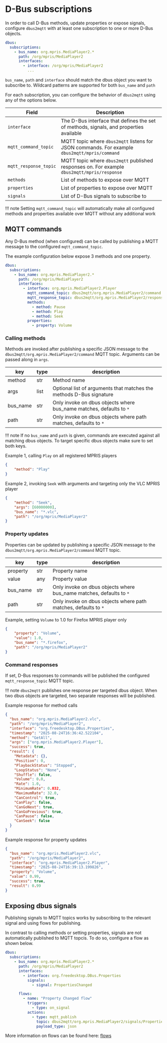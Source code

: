 # D-Bus subscriptions

In order to call D-Bus methods, update properties or expose signals, configure `dbus2mqtt` with at least one subscription to one or more D-Bus objects.

```yaml
dbus:
  subscriptions:
    - bus_name: org.mpris.MediaPlayer2.*
      path: /org/mpris/MediaPlayer2
      interfaces:
        - interface: /org/mpris/MediaPlayer2
          ...
```

`bus_name`, `path` and `interface` should match the dbus object you want to subscribe to. Wildcard patterns are supported for both `bus_name` and `path`

For each subscription, you can configure the behavior of `dbus2mqtt` using any of the options below.

| Field       | Description                    |
|-------------|--------------------------------|
| `interface`  | The D-Bus interface that defines the set of methods, signals, and properties available |
| `mqtt_command_topic` | MQTT topic where `dbus2mqtt` listens for JSON commands. For example `dbus2mqtt/mpris/command` |
| `mqtt_response_topic` | MQTT topic where `dbus2mqtt` published responses on. For example `dbus2mqtt/mpris/response` |
| `methods` | List of methods to expose over MQTT |
| `properties` | List of properties to expose over MQTT |
| `signals` | List of D-Bus signals to subscribe to |

!!! note
    Setting `mqtt_command_topic` will automatically make all configured methods and properties available over MQTT without any additional work

## MQTT commands

Any D-Bus method (when configured) can be called by publishing a MQTT message to the configured `mqtt_command_topic`.

The example configuration below expose 3 methods and one property.

```yaml
dbus:
  subscriptions:
    - bus_name: org.mpris.MediaPlayer2.*
      path: /org/mpris/MediaPlayer2
      interfaces:
        - interface: org.mpris.MediaPlayer2.Player
          mqtt_command_topic: dbus2mqtt/org.mpris.MediaPlayer2/command
          mqtt_response_topic: dbus2mqtt/org.mpris.MediaPlayer2/response/{{ method }}
          methods:
            - method: Pause
            - method: Play
            - method: Seek
          properties:
            - property: Volume
```

### Calling methods

Methods are invoked after publishing a specific JSON message to the `dbus2mqtt/org.mpris.MediaPlayer2/command` MQTT topic. Arguments can be passed along in `args`.

| key          | type   | description  |
|--------------|--------|--------------|
| method       | str    | Method name  |
| args         | list   | Optional list of arguments that matches the methods D-Bus signature |
| bus_name     | str    | Only invoke on dbus objects where bus_name matches, defaults to `*` |
| path         | str    | Only invoke on dbus objects where path matches, defaults to `*`     |

!!! note
    If no `bus_name` and `path` is given, commands are executed against all matching
    dbus objects. To target specific dbus objects make sure to set both keys.

Example 1, calling `Play` on all registered MPRIS players

```json
{
    "method": "Play"
}
```

Example 2, invoking `Seek` with arguments and targeting only the VLC MPRIS player

```json
{
    "method": "Seek",
    "args": [60000000],
    "bus_name": "*.vlc",
    "path": "/org/mpris/MediaPlayer2"
}
```

### Property updates

Properties can be updated by publishing a specific JSON message to the `dbus2mqtt/org.mpris.MediaPlayer2/command` MQTT topic.

| key          | type   | description    |
|--------------|--------|----------------|
| property     | str    | Property name  |
| value        | any    | Property value |
| bus_name     | str    | Only invoke on dbus objects where bus_name matches, defaults to `*`  |
| path         | str    | Only invoke on dbus objects where path matches, defaults to `*`      |

Example, setting `Volume` to 1.0 for Firefox MPRIS player only

```json
{
    "property": "Volume",
    "value": 1.0,
    "bus_name": "*.firefox",
    "path": "/org/mpris/MediaPlayer2"
}
```

### Command responses

If set, D-Bus responses to commands will be published the configured `mqtt_response_topic` MQTT topic.

!!! note
    `dbus2mqtt` publishes one response per targeted dbus object.
    When two dbus objects are targeted, two separate responses will be published.

Example response for method calls

```json
{
  "bus_name": "org.mpris.MediaPlayer2.vlc",
  "path": "/org/mpris/MediaPlayer2",
  "interface": "org.freedesktop.DBus.Properties",
  "timestamp": "2025-08-24T16:36:42.522104",
  "method": "GetAll",
  "args": ["org.mpris.MediaPlayer2.Player"],
  "success": true,
  "result": {
    "Metadata": {},
    "Position": 0,
    "PlaybackStatus": "Stopped",
    "LoopStatus": "None",
    "Shuffle": false,
    "Volume": 0.0,
    "Rate": 1.0,
    "MinimumRate": 0.032,
    "MaximumRate": 32.0,
    "CanControl": true,
    "CanPlay": false,
    "CanGoNext": true,
    "CanGoPrevious": true,
    "CanPause": false,
    "CanSeek": false
  }
}
```

Example response for property updates

```json
{
  "bus_name": "org.mpris.MediaPlayer2.vlc",
  "path": "/org/mpris/MediaPlayer2",
  "interface": "org.mpris.MediaPlayer2.Player",
  "timestamp": "2025-08-24T16:39:13.199826",
  "property": "Volume",
  "value": 0.99,
  "success": true,
  "result": 0.99
}
```

## Exposing dbus signals

Publishing signals to MQTT topics works by subscribing to the relevant signal and using flows for publishing.

In contrast to calling methods or setting properties, signals are not automatically published to MQTT topcis.
To do so, configure a flow as shown below.

```yaml
dbus:
  subscriptions:
    - bus_name: org.mpris.MediaPlayer2.*
      path: /org/mpris/MediaPlayer2
      interfaces:
        - interface: org.freedesktop.DBus.Properties
          signals:
            - signal: PropertiesChanged

      flows:
        - name: "Property Changed flow"
          triggers:
            - type: on_signal
          actions:
            - type: mqtt_publish
              topic: dbus2mqtt/org.mpris.MediaPlayer2/signals/PropertiesChanged
              payload_type: json
```

More information on flows can be found here: [flows](flows/index.md)
